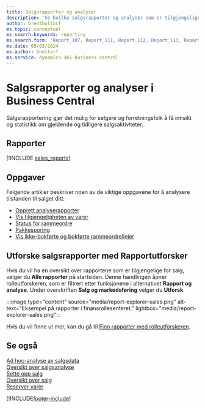 ```yaml
---
title: Salgsrapporter og analyser
description: 'Se hvilke salgsrapporter og analyser som er tilgjengelige i standardversjonen av Business Central, slik at du kan holde oversikt over virksomheten.'
author: brentholtorf
ms.topic: conceptual
ms.search.keywords: reporting
ms.search.form: 'Report_107, Report_111, Report_112, Report_113, Report_119, Report_121, Report_129, Report_209, Report_708, Report_713, Report_718, Report_813, Report_7313'
ms.date: 05/03/2024
ms.author: bholtorf
ms.service: dynamics-365-business-central
---
```

# Salgsrapporter og analyser i Business Central

Salgsrapportering gjør det mulig for selgere og forretningsfolk å få innsikt og statistikk om gjeldende og tidligere salgsaktiviteter.  

## Rapporter

[!INCLUDE [sales_reports](includes/sales-reports-include.md)]

## Oppgaver

Følgende artikler beskriver noen av de viktige oppgavene for å analysere tilstanden til salget ditt:

* [Opprett analyserapporter](bi-how-create-analysis-views-reports.md)  
* [Vis tilgjengeligheten av varer](inventory-how-availability-overview.md)
* [Status for rammeordre](sales-how-to-create-blanket-sales-orders.md#to-view-the-status-of-a-blanket-sales-order)
* [Pakkesporing](sales-how-track-packages.md)
* [Vis ikke-bokførte og bokførte rammeordrelinjer](sales-how-to-create-blanket-sales-orders.md#to-view-unposted-and-posted-blanket-sales-order-lines)

## Utforske salgsrapporter med Rapportutforsker

Hvis du vil ha en oversikt over rapportene som er tilgjengelige for salg, velger du **Alle rapporter** på startsiden. Denne handlingen åpner rolleutforskeren, som er filtrert etter funksjonene i alternativet **Rapport og analyse**. Under overskriften **Salg og markedsføring** velger du **Utforsk**.

:::image type="content" source="media/report-explorer-sales.png" alt-text="Eksempel på rapporter i finansrollesenteret." lightbox="media/report-explorer-sales.png":::

Hvis du vil finne ut mer, kan du gå til [Finn rapporter med rolleutforskeren](ui-role-explorer.md).

## Se også

[Ad hoc-analyse av salgsdata](ad-hoc-analysis-sales.md)    
[Oversikt over salgsanalyse](sales-analytics-overview.md)   
[Sette opp salg](sales-setup-sales.md)  
[Oversikt over salg](sales-manage-sales.md)  
[Reserver varer](inventory-how-to-reserve-items.md)

[!INCLUDE[footer-include](includes/footer-banner.md)]
